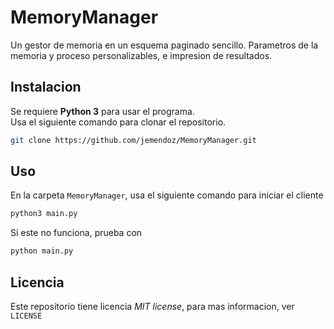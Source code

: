 # MemoryManager
Un gestor de memoria en un esquema paginado sencillo. Parametros de la memoria y proceso personalizables, e impresion de resultados.

## Instalacion
Se requiere **Python 3** para usar el programa.  
Usa el siguiente comando para clonar el repositorio.
```bash
git clone https://github.com/jemendoz/MemoryManager.git
```

## Uso
En la carpeta `MemoryManager`, usa el siguiente comando para iniciar el cliente
```bash
python3 main.py
```
Si este no funciona, prueba con
```bash
python main.py
```

## Licencia
Este repositorio tiene licencia *MIT license*, para mas informacion, ver `LICENSE`
